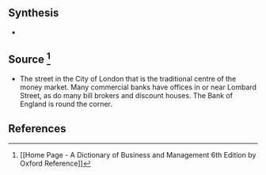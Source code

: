 ## Synthesis
- 
## Source [^1]
- The street in the City of London that is the traditional centre of the money market. Many commercial banks have offices in or near Lombard Street, as do many bill brokers and discount houses. The Bank of England is round the corner.
## References

[^1]: [[Home Page - A Dictionary of Business and Management 6th Edition by Oxford Reference]]